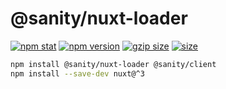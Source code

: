 # @sanity/nuxt-loader

[![npm stat](https://img.shields.io/npm/dm/@sanity/nuxt-loader.svg?style=flat-square)](https://npm-stat.com/charts.html?package=@sanity/nuxt-loader)
[![npm version](https://img.shields.io/npm/v/@sanity/nuxt-loader.svg?style=flat-square)](https://www.npmjs.com/package/@sanity/nuxt-loader)
[![gzip size][gzip-badge]][bundlephobia]
[![size][size-badge]][bundlephobia]

```sh
npm install @sanity/nuxt-loader @sanity/client
npm install --save-dev nuxt@^3
```

[gzip-badge]: https://img.shields.io/bundlephobia/minzip/@sanity/nuxt-loader?label=gzip%20size&style=flat-square
[size-badge]: https://img.shields.io/bundlephobia/min/@sanity/nuxt-loader?label=size&style=flat-square
[bundlephobia]: https://bundlephobia.com/package/@sanity/nuxt-loader
